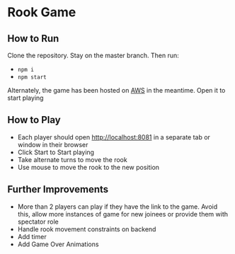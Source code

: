 # Rook Game

## How to Run
Clone the repository. Stay on the master branch. Then run:
- `npm i` 
- `npm start`

Alternately, the game has been hosted on [AWS](http://3.6.37.218:8081/) in the meantime. Open it to start playing
## How to Play
- Each player should open [http://localhost:8081](http://localhost:8081/) in a separate tab or window in their browser
- Click Start to Start playing
- Take alternate turns to move the rook
- Use mouse to move the rook to the new position
## Further Improvements
- More than 2 players can play if they have the link to the game. Avoid this, allow more instances of game for new joinees or provide them with spectator role
- Handle rook movement constraints on backend
- Add timer
- Add Game Over Animations

